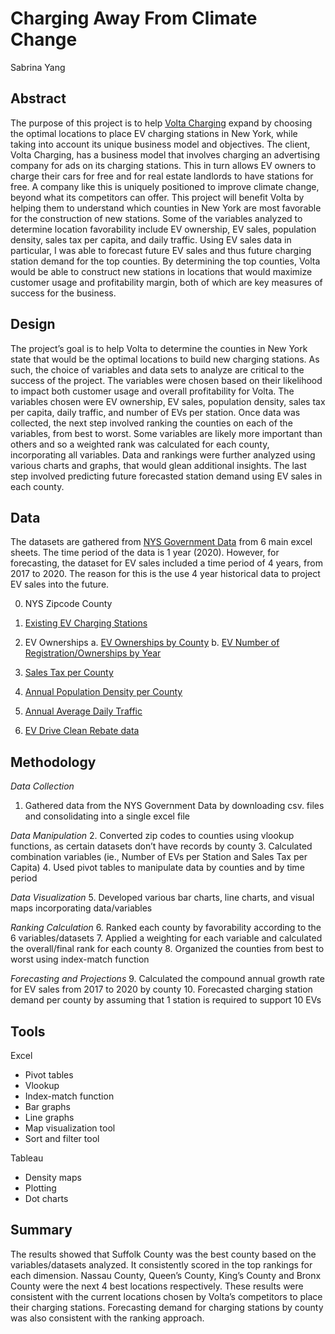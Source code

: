 # Charging Away From Climate Change

Sabrina Yang


## Abstract

The purpose of this project is to help [Volta Charging](https://voltacharging.com) expand by choosing the optimal locations to place EV charging stations in New York, while taking into account its unique business model and objectives. The client, Volta Charging, has a business model that involves charging an advertising company for ads on its charging stations. This in turn allows EV owners to charge their cars for free and for real estate landlords to have stations for free. A company like this is uniquely positioned to improve climate change, beyond what its competitors can offer. This project will benefit Volta by helping them to understand which counties in New York are most favorable for the construction of new stations. Some of the variables analyzed to determine location favorability include EV ownership, EV sales, population density, sales tax per capita, and daily traffic. Using EV sales data in particular, I was able to forecast future EV sales and thus future charging station demand for the top counties. By determining the top counties, Volta would be able to construct new stations in locations that would maximize customer usage and profitability margin, both of which are key measures of success for the business.



## Design
The project’s goal is to help Volta to determine the counties in New York state that would be the optimal locations to build new charging stations. As such, the choice of variables and data sets to analyze are critical to the success of the project. The variables were chosen based on their likelihood to impact both customer usage and overall profitability for Volta. The variables chosen were EV ownership, EV sales, population density, sales tax per capita, daily traffic, and number of EVs per station. Once data was collected, the next step involved ranking the counties on each of the variables, from best to worst. Some variables are likely more important than others and so a weighted rank was calculated for each county, incorporating all variables. Data and rankings were further analyzed using various charts and graphs, that would glean additional insights. The last step involved predicting future forecasted station demand using EV sales in each county.
  

## Data

The datasets are gathered from [NYS Government Data](https://data.ny.gov) from 6 main excel sheets. The time period of the data is 1 year (2020). However, for forecasting, the dataset for EV sales included a time period of 4 years, from 2017 to 2020. The reason for this is the use 4 year historical data to project EV sales into the future.

0. NYS Zipcode County
1. [Existing EV Charging Stations](https://data.ny.gov/Energy-Environment/Electric-Vehicle-Charging-Stations-in-New-York/7rrd-248n)
2. EV Ownerships
	a. [EV Ownerships by County](https://data.ny.gov/Transportation/Electric-Vehicles-per-County/uu25-czyc)
	b. [EV Number of Registration/Ownerships by Year](https://www.nyserda.ny.gov/All-Programs/Programs/ChargeNY/Support-Electric/Map-of-EV-Registrations)
			
3. [Sales Tax per County](https://data.ny.gov/Government-Finance/State-and-Local-Sales-Tax-Distributions-Beginning-/5g2s-tnb7)
			
4. [Annual Population Density per County](https://data.ny.gov/Government-Finance/Annual-Population-Estimates-for-New-York-State-and/krt9-ym2k)
5. [Annual Average Daily Traffic](https://data.ny.gov/Transportation/Annual-Average-Daily-Traffic-AADT-Beginning-1977/6amx-2pbv)
6. [EV Drive Clean Rebate data](https://data.ny.gov/Energy-Environment/NYSERDA-Electric-Vehicle-Drive-Clean-Rebate-Data-B/thd2-fu8y)
				


## Methodology
*Data Collection*

1. Gathered data from the NYS Government Data by downloading csv. files and consolidating into a single excel file

*Data Manipulation*
2.	Converted zip codes to counties using vlookup functions, as certain datasets don’t have records by county
3.	Calculated combination variables (ie., Number of EVs per Station and Sales Tax per Capita)
4.	Used pivot tables to manipulate data by counties and by time period

*Data Visualization*
5.	Developed various bar charts, line charts, and visual maps incorporating data/variables

*Ranking Calculation*
6.	Ranked each county by favorability according to the 6 variables/datasets
7.	Applied a weighting for each variable and calculated the overall/final rank for each county
8.	Organized the counties from best to worst using index-match function

*Forecasting and Projections*
9.	Calculated the compound annual growth rate for EV sales from 2017 to 2020 by county
10.	Forecasted charging station demand per county by assuming that 1 station is required to support 10 EVs



## Tools

Excel
- Pivot tables
- Vlookup
- Index-match function
- Bar graphs
- Line graphs
- Map visualization tool
- Sort and filter tool

Tableau
- Density maps
- Plotting
- Dot charts


## Summary
The results showed that Suffolk County was the best county based on the variables/datasets analyzed. It consistently scored in the top rankings for each dimension. Nassau County, Queen’s County, King’s County and Bronx County were the next 4 best locations respectively. These results were consistent with the current locations chosen by Volta’s competitors to place their charging stations. Forecasting demand for charging stations by county was also consistent with the ranking approach.










